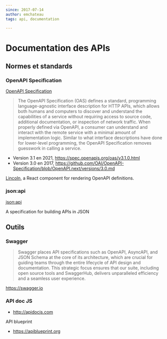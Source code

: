 ```yaml
---
since: 2017-07-14
author: emchateau
tags: api, documentation

---
```


# Documentation des APIs

## Normes et standards

### OpenAPI Specification

[OpenAPI Specification](https://www.openapis.org)

> The OpenAPI Specification (OAS) defines a standard, programming language-agnostic interface description for HTTP APIs, which allows both humans and computers to discover and understand the capabilities of a service without requiring access to source code, additional documentation, or inspection of network traffic. When properly defined via OpenAPI, a consumer can understand and interact with the remote service with a minimal amount of implementation logic. Similar to what interface descriptions have done for lower-level programming, the OpenAPI Specification removes guesswork in calling a service.

- Version 3.1 en 2021, https://spec.openapis.org/oas/v3.1.0.html
- Version 3.0 en 2017, https://github.com/OAI/OpenAPI-Specification/blob/OpenAPI.next/versions/3.0.md

[Lincoln](https://github.com/temando/open-api-renderer), a React component for rendering OpenAPI definitions.

### json:api

[json:api](http://jsonapi.org)

A specification for building APIs in JSON

## Outils

### Swagger

> Swagger places API specifications such as OpenAPI, AsyncAPI, and JSON Schema at the core of its architecture, which are crucial for guiding teams through the entire lifecycle of API design and documentation. This strategic focus ensures that our suite, including open source tools and SwaggerHub, delivers unparalleled efficiency and a seamless user experience.

https://swagger.io

### API doc JS

- http://apidocjs.com

API blueprint

- https://apiblueprint.org

### 